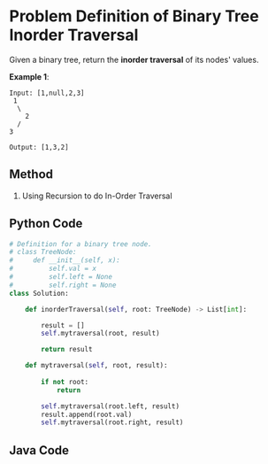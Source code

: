 # Problem Definition of Binary Tree Inorder Traversal

Given a binary tree, return the **inorder traversal** of its nodes' values.

**Example 1**:

    Input: [1,null,2,3]
     1
      \
        2
      /
    3

    Output: [1,3,2]

## Method

1. Using Recursion to do In-Order Traversal

## Python Code

```python
# Definition for a binary tree node.
# class TreeNode:
#     def __init__(self, x):
#         self.val = x
#         self.left = None
#         self.right = None
class Solution:

    def inorderTraversal(self, root: TreeNode) -> List[int]:

        result = []
        self.mytraversal(root, result)

        return result

    def mytraversal(self, root, result):
        
        if not root:
            return 

        self.mytraversal(root.left, result)
        result.append(root.val)
        self.mytraversal(root.right, result)
```

## Java Code

```java

```